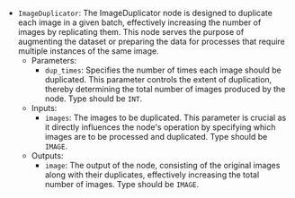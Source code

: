 - `ImageDuplicator`: The ImageDuplicator node is designed to duplicate each image in a given batch, effectively increasing the number of images by replicating them. This node serves the purpose of augmenting the dataset or preparing the data for processes that require multiple instances of the same image.
    - Parameters:
        - `dup_times`: Specifies the number of times each image should be duplicated. This parameter controls the extent of duplication, thereby determining the total number of images produced by the node. Type should be `INT`.
    - Inputs:
        - `images`: The images to be duplicated. This parameter is crucial as it directly influences the node's operation by specifying which images are to be processed and duplicated. Type should be `IMAGE`.
    - Outputs:
        - `image`: The output of the node, consisting of the original images along with their duplicates, effectively increasing the total number of images. Type should be `IMAGE`.
